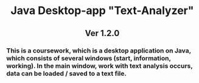 <h1 align="center">Java Desktop-app "Text-Analyzer"</a> 
<h2 align="center">Ver 1.2.0</a> 
<h3 align="left">This is a coursework, which is a desktop application on Java, which consists of several windows (start, information, working).
 In the main window, work with text analysis occurs, data can be loaded / saved to a text file.
</h3>
